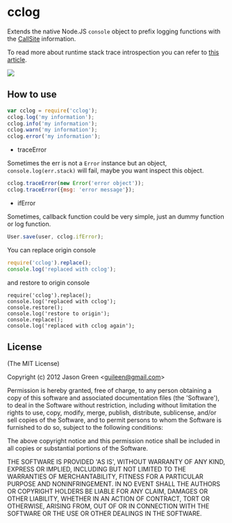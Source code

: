 # cclog

Extends the native Node.JS `console` object to prefix logging functions
with the [CallSite](http://github.com/visionmedia/callsite) information.

To read more about runtime stack trace introspection you can refer to [this
article](http://www.devthought.com/2011/12/22/a-string-is-not-an-error/#beyond).

![](http://club.cnodejs.org/user_data/images/4efc278525fa69ac6900003e/4efc278525fa69ac6900003e1333196595688.png)

## How to use

```js
var cclog = require('cclog');
cclog.log('my information');
cclog.info('my information');
cclog.warn('my information');
cclog.error('my information');
```

* traceError

Sometimes the err is not a `Error` instance but an object, `console.log(err.stack)` will fail, maybe you want 
inspect this object.

```js
cclog.traceError(new Error('error object'));
cclog.traceError({msg: 'error message'});
```

* ifError

Sometimes, callback function could be very simple, just an dummy function or log function.

```js
User.save(user, cclog.ifError);
```

You can replace origin console

```js
require('cclog').replace();
console.log('replaced with cclog');
```

and restore to origin console

```JS
require('cclog').replace();
console.log('replaced with cclog');
console.restore();
console.log('restore to origin');
console.replace();
console.log('replaced with cclog again');
```

## License 

(The MIT License)

Copyright (c) 2012 Jason Green &lt;guileen@gmail.com&gt;

Permission is hereby granted, free of charge, to any person obtaining
a copy of this software and associated documentation files (the
'Software'), to deal in the Software without restriction, including
without limitation the rights to use, copy, modify, merge, publish,
distribute, sublicense, and/or sell copies of the Software, and to
permit persons to whom the Software is furnished to do so, subject to
the following conditions:

The above copyright notice and this permission notice shall be
included in all copies or substantial portions of the Software.

THE SOFTWARE IS PROVIDED 'AS IS', WITHOUT WARRANTY OF ANY KIND,
EXPRESS OR IMPLIED, INCLUDING BUT NOT LIMITED TO THE WARRANTIES OF
MERCHANTABILITY, FITNESS FOR A PARTICULAR PURPOSE AND NONINFRINGEMENT.
IN NO EVENT SHALL THE AUTHORS OR COPYRIGHT HOLDERS BE LIABLE FOR ANY
CLAIM, DAMAGES OR OTHER LIABILITY, WHETHER IN AN ACTION OF CONTRACT,
TORT OR OTHERWISE, ARISING FROM, OUT OF OR IN CONNECTION WITH THE
SOFTWARE OR THE USE OR OTHER DEALINGS IN THE SOFTWARE.
